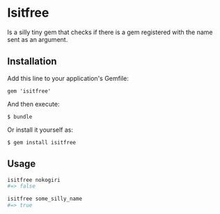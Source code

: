 # Isitfree

Is a silly tiny gem that checks if there is a gem registered with the name sent as an argument.

## Installation

Add this line to your application's Gemfile:

    gem 'isitfree'

And then execute:

    $ bundle

Or install it yourself as:

    $ gem install isitfree

## Usage

```bash
isitfree nokogiri
#=> false

isitfree some_silly_name
#=> true
```
